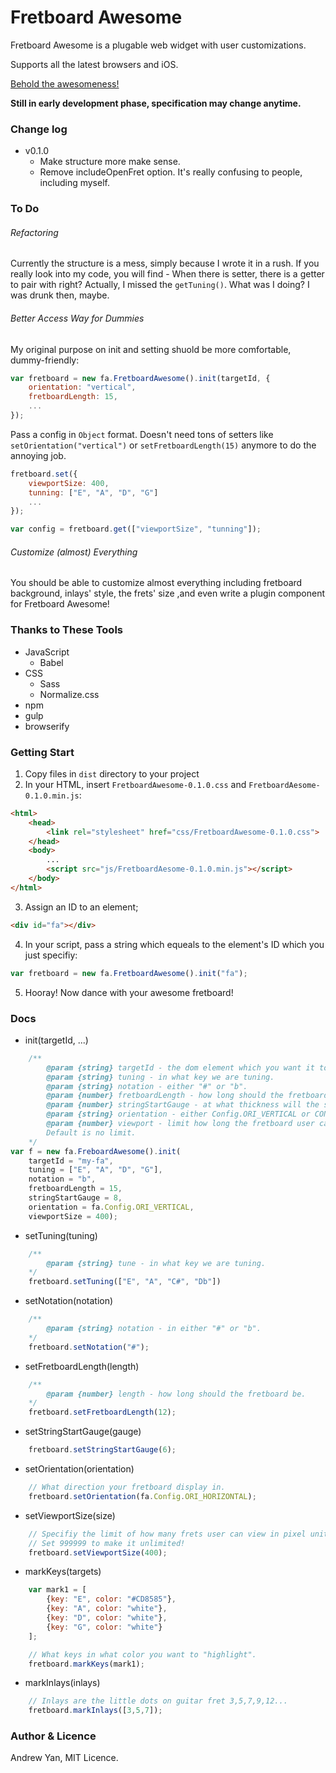 # Fretboard Awesome
Fretboard Awesome is a plugable web widget with user customizations.

Supports all the latest browsers and iOS.

[Behold the awesomeness!](http://zushenyan.github.io/Fretboard-Awesome/)

**Still in early development phase, specification may change anytime.**

### Change log
* v0.1.0
	* Make structure more make sense.
	* Remove includeOpenFret option. It's really confusing to people, including myself.

### To Do
###### Refactoring
Currently the structure is a mess, simply because I wrote it in a rush. If you really look into my code, you will find - When there is setter, there is a getter to pair with right? Actually, I missed the `getTuning()`. What was I doing? I was drunk then, maybe.
###### Better Access Way for Dummies
My original purpose on init and setting shuold be more comfortable, dummy-friendly:
```JavaScript
var fretboard = new fa.FretboardAwesome().init(targetId, {
	orientation: "vertical",
	fretboardLength: 15,
	...
});
```
Pass a config in `Object` format. Doesn't need tons of setters like `setOrientation("vertical")` or `setFretboardLength(15)` anymore to do the annoying job.
```JavaScript
fretboard.set({
	viewportSize: 400,
	tunning: ["E", "A", "D", "G"]
	...
});

var config = fretboard.get(["viewportSize", "tunning"]);
```
###### Customize (almost) Everything
You should be able to customize almost everything including fretboard background, inlays' style, the frets' size ,and even write a plugin component for Fretboard Awesome!

### Thanks to These Tools
* JavaScript
  * Babel
* CSS
  * Sass
  * Normalize.css
* npm
* gulp
* browserify

### Getting Start
1. Copy files in `dist` directory to your project
2. In your HTML, insert `FretboardAwesome-0.1.0.css` and `FretboardAesome-0.1.0.min.js`:
```html
<html>
    <head>
        <link rel="stylesheet" href="css/FretboardAwesome-0.1.0.css">
    </head>
    <body>
        ...
        <script src="js/FretboardAesome-0.1.0.min.js"></script>
    </body>
</html>
```
3. Assign an ID to an element;
```html
<div id="fa"></div>
```
4. In your script, pass a string which equeals to the element's ID which you just specifiy:
```javascript
var fretboard = new fa.FretboardAwesome().init("fa");
```
5. Hooray! Now dance with your awesome fretboard!

### Docs
* init(targetId, ...)
```javascript
    /**
		@param {string} targetId - the dom element which you want it to generate FretboardAwesome.
		@param {string} tuning - in what key we are tuning.
		@param {string} notation - either "#" or "b".
		@param {number} fretboardLength - how long should the fretboard be.
		@param {number} stringStartGauge - at what thickness will the string start decreasing.
		@param {string} orientation - either Config.ORI_VERTICAL or CONFIG_ORI_HORIZONTAL.
		@param {number} viewport - limit how long the fretboard user can view in pixel unit.
		Default is no limit.
	*/
var f = new fa.FreboardAwesome().init(
	targetId = "my-fa",
 	tuning = ["E", "A", "D", "G"],
	notation = "b",
	fretboardLength = 15,
	stringStartGauge = 8,
	orientation = fa.Config.ORI_VERTICAL,
	viewportSize = 400);
```

* setTuning(tuning)
```javascript
	/**
		@param {string} tune - in what key we are tuning.
	*/
	fretboard.setTuning(["E", "A", "C#", "Db"])
```

* setNotation(notation)
```javascript
	/**
		@param {string} notation - in either "#" or "b".
	*/
	fretboard.setNotation("#");
```

* setFretboardLength(length)
```javascript
	/**
		@param {number} length - how long should the fretboard be.
	*/
	fretboard.setFretboardLength(12);
```

* setStringStartGauge(gauge)
```javascript
	fretboard.setStringStartGauge(6);
```

* setOrientation(orientation)
```javascript
	// What direction your fretboard display in.
	fretboard.setOrientation(fa.Config.ORI_HORIZONTAL);
```

* setViewportSize(size)
```javascript
	// Specifiy the limit of how many frets user can view in pixel unit.
	// Set 999999 to make it unlimited!
	fretboard.setViewportSize(400);
```

* markKeys(targets)
```javascript
	var mark1 = [
		{key: "E", color: "#CD8585"},
		{key: "A", color: "white"},
		{key: "D", color: "white"},
		{key: "G", color: "white"}
	];

	// What keys in what color you want to "highlight".
	fretboard.markKeys(mark1);
```

* markInlays(inlays)
```javascript
	// Inlays are the little dots on guitar fret 3,5,7,9,12...
	fretboard.markInlays([3,5,7]);
```

### Author & Licence
Andrew Yan, MIT Licence.
